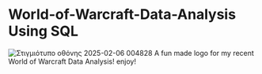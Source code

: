 # World-of-Warcraft-Data-Analysis Using SQL
![Στιγμιότυπο οθόνης 2025-02-06 004828](https://github.com/user-attachments/assets/43b6c76e-01f1-4503-86b3-d17b815e2efa)
A fun made logo for my recent World of Warcraft Data Analysis! enjoy! 

